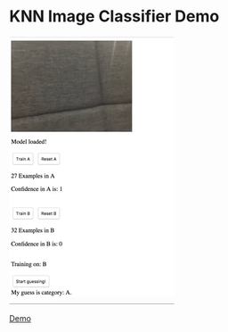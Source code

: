 # KNN Image Classifier Demo

![Demo gif](demo.gif)

[Demo](https://itpnyu.github.io/p5-deeplearn-js/examples/imagenetCamera/index.html)
